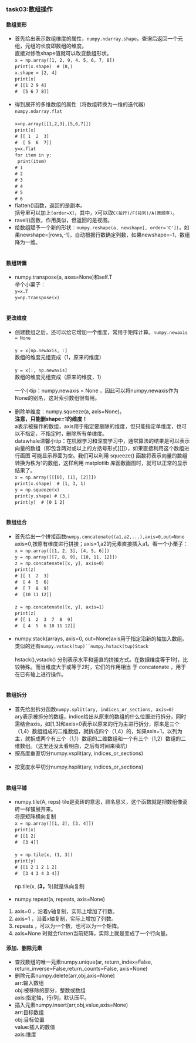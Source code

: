 ### task03:数组操作

#### 数组变形
  * 首先给出表示数组维度的属性，`numpy.ndarray.shape`，查询后返回一个元组，元组的长度即数组的维度。<br>
直接对修改shape值就可以改变数组形状。<br>
`x = np.array([1, 2, 9, 4, 5, 6, 7, 8])`<br>
`print(x.shape)  # (8,)`<br>
`x.shape = [2, 4]`<br>
`print(x)`<br>
`# [[1 2 9 4] `<br>
`#  [5 6 7 8]]`<br><br>
  * 得到展开的多维数组的属性（将数组转换为一维的迭代器）`numpy.ndarray.flat`<br><br>
  `x=np.array([[1,2,3],[5,6,7]])`<br>
  `print(x)`<br>
  `# [[ 1  2  3]`<br>
  `#  [ 5  6  7]]`<br>
  `y=x.flat`<br>
  `for item in y:`<br>
    ` print(item)`<br>
    `# 1`<br>
    `# 2`<br>
    `# 3`<br>
    `# 4`<br>
    `# 5`<br>
    `# 6`<br>
  * flatten()函数，返回的是副本。<br>
     括号里可以加上`[order=X]`，其中，`X`可以取`C(按行)/F(按列)/A(原顺序)`。
  * ravel()函数，作用类似，但返回的是视图。
  * 给数组赋予一个新的形状：`numpy.reshape(a, newshape[, order='C'])`，如果newshape=[rows,-1]，自动根据行数确定列数，如果newshape=-1，数组降为一维。<br><br>

#### 数组转置
* numpy.transpose(a, axes=None)和self.T<br>
举个小栗子：<br>
`y=x.T`<br>
`y=np.transpose(x)`<br><br>

#### 更改维度
* 创建数组之后，还可以给它增加**一个**维度，常用于矩阵计算。`numpy.newaxis = None `<br><br>
`y = x[np.newaxis, :]`<br>
数组的维度元组变成（1，原来的维度）<br><br>
`y = x[:, np.newaxis]`<br>
数组的维度元组变成（原来的维度，1）<br><br>
一个小tip：numpy.newaxis = None ，因此可以将numpy.newaxis作为None的别名，这对索引数组很有用。<br><br>
* 删除单维度：numpy.squeeze(a, axis=None)。<br>
**注意，只能删shape=1的维度！**<br>
a表示被操作的数组，axis用于指定要删除的维度，但只能指定单维度，也可以不指定，不指定时，删除所有单维度。<br>
datawhale温馨小tip：在机器学习和深度学习中，通常算法的结果是可以表示向量的数组（即包含两对或以上的方括号形式[[]]），如果直接利用这个数组进行画图 可能显示界面为空。我们可以利用 squeeze() 函数将表示向量的数组转换为秩为1的数组，这样利用 matplotlib 库函数画图时，就可以正常的显示结果了。<br>
`x = np.array([[[0], [1], [2]]])`<br>
`print(x.shape)  # (1, 3, 1) `<br>
`y = np.squeeze(x)`<br>
`print(y.shape) # (3,) `<br>
`print(y)  # [0 1 2]`<br><br>

#### 数组组合
* 首先给出一个拼接函数`numpy.concatenate((a1,a2,...),axis=0,out=None`<br>
axis=0,按原有维度进行拼接；axis=1,a2的元素直接插入a1。看一个小栗子：<br>
`x = np.array([[1, 2, 3], [4, 5, 6]]) `<br>
`y = np.array([[7, 8, 9], [10, 11, 12]]) `<br>
`z = np.concatenate([x, y], axis=0) `<br>
`print(z)`<br>
` # [[ 1  2  3] `<br>
` #  [ 4  5  6] `<br>
` #  [ 7  8  9] `<br>
` #  [10 11 12]] `<br><br>
`z = np.concatenate([x, y], axis=1) `<br>
`print(z) `<br>
`# [[ 1  2  3  7  8  9] `<br>
`#  [ 4  5  6 10 11 12]]`<br><br>
*  numpy.stack(arrays, axis=0, out=None)axis用于指定沿新的轴加入数组。<br>
类似的还有`numpy.vstack(tup)``numpy.hstack(tup)Stack `<br><br>
hstack(),vstack() 分别表示水平和竖直的拼接方式。在数据维度等于1时，比较特殊。而当维度大于或等于2时，它们的作用相当 于 concatenate ，用于在已有轴上进行操作。<br><br>

#### 数组拆分
* 首先给出拆分函数` numpy.split(ary, indices_or_sections, axis=0) `<br>
ary表示被拆分的数组，indice给出从原来的数组的什么位置进行拆分，同时需结合axis，如[1,3]和axis=0表示以原来的行为主进行拆分，原来是三个（1,4）数组组成的二维数组，就拆成四个（1,4）的，如果axis=1，以列为主，就拆成两个有三个（1,1）数组的二维数组和一个有三个（1,2）数组的二维数组。（这里还没太看明白，之后有时间来填坑）<br>
*  按高度垂直切分numpy.vsplit(ary, indices_or_sections) <br><br>
*  按宽度水平切分numpy.hsplit(ary, indices_or_sections) <br><br>

#### 数组平铺
* numpy.tile(A, reps) tile是瓷砖的意思，顾名思义，这个函数就是把数组像瓷砖一样铺展开来。<br>
将原矩阵横向复制<br>
`x = np.array([[1, 2], [3, 4]])` <br>
`print(x) `<br>
`# [[1 2] `<br>
`#  [3 4]]`<br><br>
`y = np.tile(x, (1, 3)) `<br>
`print(y) `<br>
`# [[1 2 1 2 1 2] `<br>
`#  [3 4 3 4 3 4]]`<br><br>
np.tile(x, (**3，1**))就是纵向复制 <br><br>
*  numpy.repeat(a, repeats, axis=None)<br> 
1. axis=0 ，沿着y轴复制，实际上增加了行数。<br> 
2. axis=1 ，沿着x轴复制，实际上增加了列数。<br> 
3. repeats ，可以为一个数，也可以为一个矩阵。<br> 
4. axis=None 时就会flatten当前矩阵，实际上就是变成了一个行向量。<br> 

#### 添加、删除元素
* 查找数组的唯一元素numpy.unique(ar, return_index=False, return_inverse=False,return_counts=False, axis=None)<br>
* 删除元素numpy.delete(arr,obj,axis=None)<br>
arr:输入数组<br> 
obj:被移除的部分，整数或数组<br> 
axis:指定轴，行/列，默认压平。<br> 
* 插入元素numpy.insert(arr,obj,value,axis=None)<br>
arr:目标数组<br> 
obj:目标位置<br> 
value:插入的数值<br> 
axis:维度<br> <br> 
